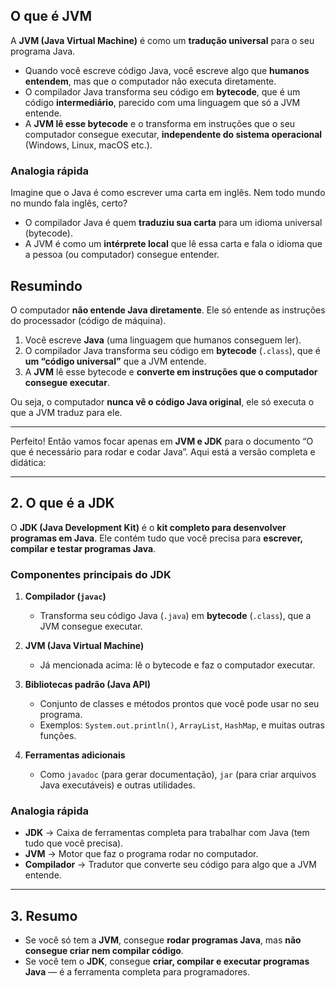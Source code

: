 ## O que é JVM

A **JVM (Java Virtual Machine)** é como um **tradução universal** para o seu programa Java.

* Quando você escreve código Java, você escreve algo que **humanos entendem**, mas que o computador não executa diretamente.
* O compilador Java transforma seu código em **bytecode**, que é um código **intermediário**, parecido com uma linguagem que só a JVM entende.
* A **JVM lê esse bytecode** e o transforma em instruções que o seu computador consegue executar, **independente do sistema operacional** (Windows, Linux, macOS etc.).

### Analogia rápida

Imagine que o Java é como escrever uma carta em inglês. Nem todo mundo no mundo fala inglês, certo?

* O compilador Java é quem **traduziu sua carta** para um idioma universal (bytecode).
* A JVM é como um **intérprete local** que lê essa carta e fala o idioma que a pessoa (ou computador) consegue entender.

## Resumindo

O computador **não entende Java diretamente**. Ele só entende as instruções do processador (código de máquina).

1. Você escreve **Java** (uma linguagem que humanos conseguem ler).
2. O compilador Java transforma seu código em **bytecode** (`.class`), que é **um “código universal”** que a JVM entende.
3. A **JVM** lê esse bytecode e **converte em instruções que o computador consegue executar**.

Ou seja, o computador **nunca vê o código Java original**, ele só executa o que a JVM traduz para ele.

---

Perfeito! Então vamos focar apenas em **JVM e JDK** para o documento “O que é necessário para rodar e codar Java”. Aqui está a versão completa e didática:

---

## 2. O que é a JDK

O **JDK (Java Development Kit)** é o **kit completo para desenvolver programas em Java**. Ele contém tudo que você precisa para **escrever, compilar e testar programas Java**.

### Componentes principais do JDK

1. **Compilador (`javac`)**

   * Transforma seu código Java (`.java`) em **bytecode** (`.class`), que a JVM consegue executar.

2. **JVM (Java Virtual Machine)**

   * Já mencionada acima: lê o bytecode e faz o computador executar.

3. **Bibliotecas padrão (Java API)**

   * Conjunto de classes e métodos prontos que você pode usar no seu programa.
   * Exemplos: `System.out.println()`, `ArrayList`, `HashMap`, e muitas outras funções.

4. **Ferramentas adicionais**

   * Como `javadoc` (para gerar documentação), `jar` (para criar arquivos Java executáveis) e outras utilidades.

### Analogia rápida

* **JDK** → Caixa de ferramentas completa para trabalhar com Java (tem tudo que você precisa).
* **JVM** → Motor que faz o programa rodar no computador.
* **Compilador** → Tradutor que converte seu código para algo que a JVM entende.

---

## 3. Resumo

* Se você só tem a **JVM**, consegue **rodar programas Java**, mas **não consegue criar nem compilar código**.
* Se você tem o **JDK**, consegue **criar, compilar e executar programas Java** — é a ferramenta completa para programadores.






